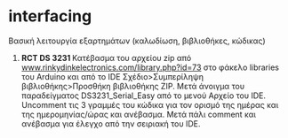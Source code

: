 # interfacing
Βασική λειτουργία εξαρτημάτων (καλωδίωση, βιβλιοθήκες, κώδικας)
1. <b> RCT DS 3231 </b>
Κατέβασμα του αρχείου zip από www.rinkydinkelectronics.com/library.php?id=73 στο φάκελο libraries του Arduino και από το IDE Σχέδιο>Συμπερίληψη βιβλιοθήκης>Προσθήκη βιβλιοθήκης ZIP. Μετά άνοιγμα του παραδείγματος DS3231_Serial_Easy από το μενού Αρχείο του IDE. Uncomment τις 3 γραμμές του κώδικα για τον ορισμό της ημέρας και της ημερομηνίας/ώρας και ανέβασμα. Μετά πάλι comment και ανέβασμα για έλεγχο από την σειριακή του IDE.
